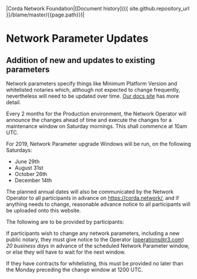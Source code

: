 |Corda Network Foundation|[Document history]({{ site.github.repository_url }}/blame/master/{{page.path}})|


Network Parameter Updates
=========================


Addition of new and updates to existing parameters
-------------------------------------------------------------

Network parameters specify things like Minimum Platform Version and whitelisted notaries which, although not expected to change frequently, nevertheless will need to be updated over time. [Our docs site](https://docs.corda.net/network-map.html#network-parameters) has more detail.

Every 2 months for the Production environment, the Network Operator will announce the changes ahead of time and execute the changes for a maintenance window on Saturday mornings. This shall commence at 10am UTC.

For 2019, Network Parameter upgrade Windows will be run, on the following Saturdays:

* June 29th
* August 31st
* October 26th
* December 14th

The planned annual dates will also be communicated by the Network Operator to all participants in advance on https://corda.network/, and if anything needs to change, reasonable advance notice to all participants will be uploaded onto this website.  

The following are to be provided by participants:

If participants wish to change any network parameters, including a new public notary, they must give notice to the Operator (operations@r3.com) *20 business days* in advance of the scheduled Network Parameter window, or else they will have to wait for the next window.

If they have contracts for whitelisting, this must be provided no later than the Monday preceding the change window at 1200 UTC. 
